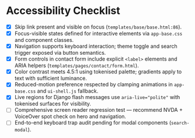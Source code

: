 # Accessibility Checklist

- [x] Skip link present and visible on focus (`templates/base/base.html:86`).
- [x] Focus-visible states defined for interactive elements via `app-base.css` and component classes.
- [x] Navigation supports keyboard interaction; theme toggle and search trigger exposed via button semantics.
- [x] Form controls in contact form include explicit `<label>` elements and ARIA helpers (`templates/pages/contact/form.html`).
- [x] Color contrast meets 4.5:1 using tokenised palette; gradients apply to text with sufficient luminance.
- [x] Reduced-motion preference respected by clamping animations in `app-base.css` and `ui-shell.js` fallback.
- [x] Live regions for Django flash messages use `aria-live="polite"` with tokenised surfaces for visibility.
- [ ] Comprehensive screen reader regression test — recommend NVDA + VoiceOver spot check on hero and navigation.
- [ ] End-to-end keyboard trap audit pending for modal components (`search-modal`).
